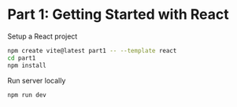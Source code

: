Part 1: Getting Started with React
=================================

Setup a React project
```bash
npm create vite@latest part1 -- --template react
cd part1
npm install
```

Run server locally
```bash
npm run dev
```
